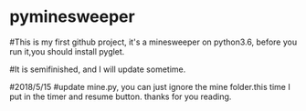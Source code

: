 # pyminesweeper

#This is my first github project, it's a minesweeper on python3.6, before you run it,you should install pyglet.

#It is semifinished, and I will update sometime.

#2018/5/15
#update mine.py, you can just ignore the mine folder.this time I put in the timer and resume button. thanks for you reading.
